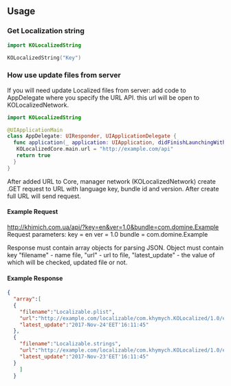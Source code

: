 ## Usage

### Get Localization string

```swift
import KOLocalizedString

KOLocalizedString("Key")
```
### How use update files from server

If you will need update Localized files from server: add code to AppDelegate where you specify the URL API. this url  will be open to KOLocalizedNetwork.

```swift
import KOLocalizedString

@UIApplicationMain
class AppDelegate: UIResponder, UIApplicationDelegate {
  func application(_ application: UIApplication, didFinishLaunchingWithOptions launchOptions: [UIApplicationLaunchOptionsKey: Any]?) -> Bool {
   KOLocalizedCore.main.url = "http://example.com/api"
   return true
  }
}
```
After added URL to Core, manager network (KOLocalizedNetwork) create .GET request to URL with language key, bundle id and version. After create full URL will send request.  

#### Example Request
http://khimich.com.ua/api/?key=en&ver=1.0&bundle=com.domine.Example
Request parameters:
key = en
ver = 1.0
bundle = com.domine.Example

Response must contain array objects for parsing JSON.
Object must contain key "filename" - name file, "url" - url to file, "latest_update" - the value of which will be checked, updated file or not.

#### Example Response
```JSON
{
  "array":[
  {
    "filename":"Localizable.plist",
    "url":"http://example.com/localizable/com.khymych.KOLocalized/1.0/en/Localizable.plist",
    "latest_update":"2017-Nov-24'EET'16:11:45"
  },
  {
    "filename":"Localizable.strings",
    "url":"http://example.com/localizable/com.khymych.KOLocalized/1.0/en/Localizable.strings",
    "latest_update":"2017-Nov-23'EET'16:11:45"
  }
    ]
  }
```
